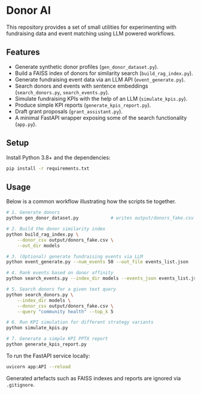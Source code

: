 # Donor AI

This repository provides a set of small utilities for experimenting with fundraising data and event matching using LLM powered workflows.

## Features

- Generate synthetic donor profiles (`gen_donor_dataset.py`).
- Build a FAISS index of donors for similarity search (`build_rag_index.py`).
- Generate fundraising event data via an LLM API (`event_generate.py`).
- Search donors and events with sentence embeddings (`search_donors.py`, `search_events.py`).
- Simulate fundraising KPIs with the help of an LLM (`simulate_kpis.py`).
- Produce simple KPI reports (`generate_kpis_report.py`).
- Draft grant proposals (`grant_assistant.py`).
- A minimal FastAPI wrapper exposing some of the search functionality (`app.py`).

## Setup

Install Python 3.8+ and the dependencies:

```bash
pip install -r requirements.txt
```

## Usage

Below is a common workflow illustrating how the scripts tie together.

```bash
# 1. Generate donors
python gen_donor_dataset.py            # writes output/donors_fake.csv

# 2. Build the donor similarity index
python build_rag_index.py \
    --donor_csv output/donors_fake.csv \
    --out_dir models

# 3. (Optional) generate fundraising events via LLM
python event_generate.py --num_events 50 --out_file events_list.json

# 4. Rank events based on donor affinity
python search_events.py --index_dir models --events_json events_list.json

# 5. Search donors for a given text query
python search_donors.py \
    --index_dir models \
    --donor_csv output/donors_fake.csv \
    --query "community health" --top_k 5

# 6. Run KPI simulation for different strategy variants
python simulate_kpis.py

# 7. Generate a simple KPI PPTX report
python generate_kpis_report.py
```

To run the FastAPI service locally:

```bash
uvicorn app:API --reload
```

Generated artefacts such as FAISS indexes and reports are ignored via `.gitignore`.

